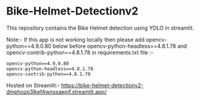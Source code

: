 # Bike-Helmet-Detectionv2
This repository contains the Bike Helmet detection using YOLO in streamlit.




Note:- If this app is not working locally then please add opencv-python==4.9.0.80 below before opencv-python-headless==4.8.1.78 and opencv-contrib-python==4.8.1.78 in requirements.txt file :-

```
opencv-python==4.9.0.80
opencv-python-headless==4.8.1.78
opencv-contrib-python==4.8.1.78
```

Hosted on Streamlit:- 
https://bike-helmet-detectionv2-dmehozp3lkef4wnssaepjf.streamlit.app/